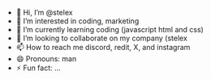 - 👋 Hi, I’m @stelex
- 👀 I’m interested in coding, marketing 
- 🌱 I’m currently learning coding (javascript html and css)
- 💞️ I’m looking to collaborate on my company (stelex
- 📫 How to reach me discord, redit, X, and instagram
- 😄 Pronouns: man
- ⚡ Fun fact: ...

<!---
builtlikeadollar/builtlikeadollar is a ✨ special ✨ repository because its `README.md` (this file) appears on your GitHub profile.
You can click the Preview link to take a look at your changes.
--->
